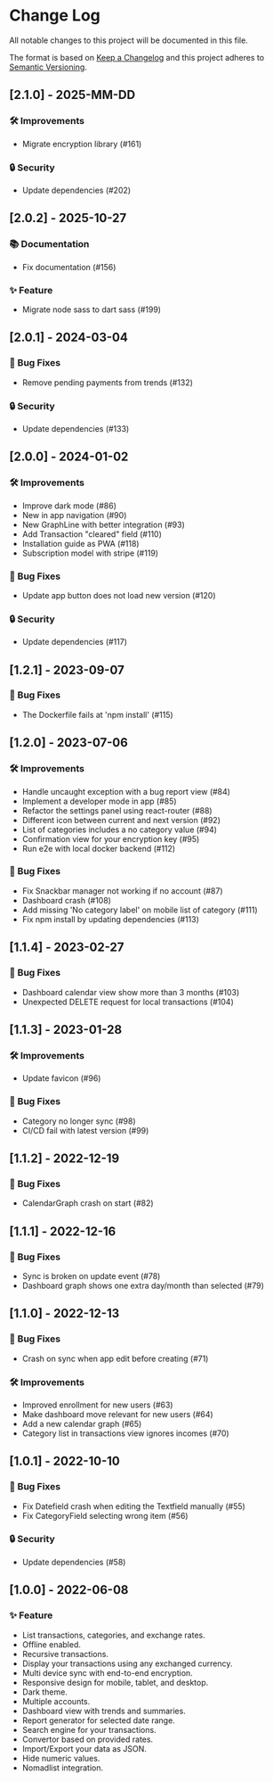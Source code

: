 # Change Log

All notable changes to this project will be documented in this file.
 
The format is based on [Keep a Changelog](http://keepachangelog.com/)
and this project adheres to [Semantic Versioning](http://semver.org/).
 
<!---
## [Unreleased] - yyyy-mm-dd

### ✨ Feature – for new features
### 🛠 Improvements – for general improvements
### 🚨 Changed – for changes in existing functionality
### ⚠️ Deprecated – for soon-to-be removed features
### 📚 Documentation – for documentation update
### 🗑 Removed – for removed features
### 🐛 Bug Fixes – for any bug fixes
### 🔒 Security – in case of vulnerabilities
### 🏗 Chore – for tidying code

See for sample https://raw.githubusercontent.com/favoloso/conventional-changelog-emoji/master/CHANGELOG.md
-->

## [2.1.0] - 2025-MM-DD
### 🛠 Improvements
- Migrate encryption library (#161)
### 🔒 Security
- Update dependencies (#202)

## [2.0.2] - 2025-10-27
### 📚 Documentation
- Fix documentation (#156)
### ✨ Feature
-  Migrate node sass to dart sass (#199)

## [2.0.1] - 2024-03-04
### 🐛 Bug Fixes
- Remove pending payments from trends (#132)
### 🔒 Security
- Update dependencies (#133)

## [2.0.0] - 2024-01-02
### 🛠 Improvements
- Improve dark mode (#86)
- New in app navigation (#90)
- New GraphLine with better integration (#93)
- Add Transaction "cleared" field (#110)
- Installation guide as PWA (#118)
- Subscription model with stripe (#119)
### 🐛 Bug Fixes
- Update app button does not load new version (#120)
### 🔒 Security
- Update dependencies (#117)

## [1.2.1] - 2023-09-07
### 🐛 Bug Fixes
- The Dockerfile fails at 'npm install' (#115)

## [1.2.0] - 2023-07-06
### 🛠 Improvements
- Handle uncaught exception with a bug report view (#84)
- Implement a developer mode in app (#85)
- Refactor the settings panel using react-router (#88)
- Different icon between current and next version (#92)
- List of categories includes a no category value (#94)
- Confirmation view for your encryption key (#95)
- Run e2e with local docker backend (#112)
### 🐛 Bug Fixes
- Fix Snackbar manager not working if no account (#87)
- Dashboard crash (#108)
- Add missing 'No category label' on mobile list of category (#111)
- Fix npm install by updating dependencies (#113)

## [1.1.4] - 2023-02-27
### 🐛 Bug Fixes
- Dashboard calendar view show more than 3 months (#103)
- Unexpected DELETE request for local transactions (#104)

## [1.1.3] - 2023-01-28
### 🛠 Improvements
-  Update favicon (#96)
### 🐛 Bug Fixes
-  Category no longer sync (#98)
-  CI/CD fail with latest version (#99)

## [1.1.2] - 2022-12-19
### 🐛 Bug Fixes
- CalendarGraph crash on start (#82)

## [1.1.1] - 2022-12-16
### 🐛 Bug Fixes
- Sync is broken on update event (#78)
- Dashboard graph shows one extra day/month than selected (#79)

## [1.1.0] - 2022-12-13
### 🐛 Bug Fixes
- Crash on sync when app edit before creating (#71)
### 🛠 Improvements
- Improved enrollment for new users (#63)
- Make dashboard move relevant for new users (#64)
- Add a new calendar graph (#65)
- Category list in transactions view ignores incomes (#70)

## [1.0.1] - 2022-10-10
### 🐛 Bug Fixes
- Fix Datefield crash when editing the Textfield manually (#55)
- Fix CategoryField selecting wrong item (#56)
### 🔒 Security
- Update dependencies (#58) 

## [1.0.0] - 2022-06-08
### ✨ Feature
- List transactions, categories, and exchange rates.
- Offline enabled.
- Recursive transactions.
- Display your transactions using any exchanged currency.
- Multi device sync with end-to-end encryption.
- Responsive design for mobile, tablet, and desktop.
- Dark theme.
- Multiple accounts.
- Dashboard view with trends and summaries.
- Report generator for selected date range.
- Search engine for your transactions.
- Convertor based on provided rates.
- Import/Export your data as JSON.
- Hide numeric values.
- Nomadlist integration.